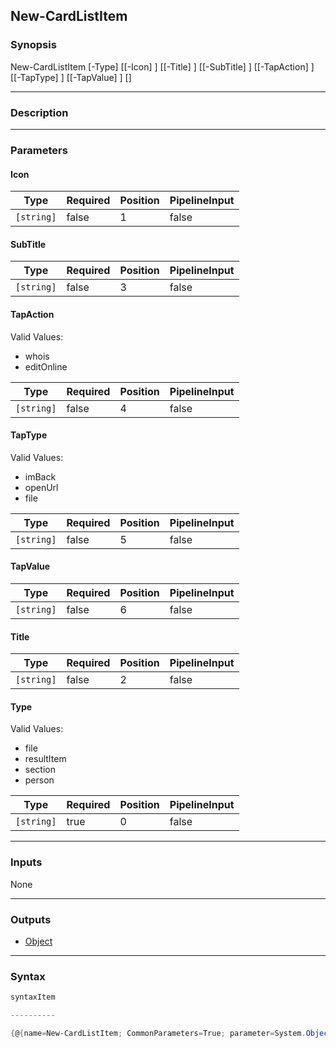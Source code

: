 New-CardListItem
----------------




### Synopsis

New-CardListItem [-Type] <string> [[-Icon] <string>] [[-Title] <string>] [[-SubTitle] <string>] [[-TapAction] <string>] [[-TapType] <string>] [[-TapValue] <string>] [<CommonParameters>]




---


### Description


---


### Parameters
#### **Icon**




|Type      |Required|Position|PipelineInput|
|----------|--------|--------|-------------|
|`[string]`|false   |1       |false        |



#### **SubTitle**




|Type      |Required|Position|PipelineInput|
|----------|--------|--------|-------------|
|`[string]`|false   |3       |false        |



#### **TapAction**

Valid Values:

* whois
* editOnline






|Type      |Required|Position|PipelineInput|
|----------|--------|--------|-------------|
|`[string]`|false   |4       |false        |



#### **TapType**

Valid Values:

* imBack
* openUrl
* file






|Type      |Required|Position|PipelineInput|
|----------|--------|--------|-------------|
|`[string]`|false   |5       |false        |



#### **TapValue**




|Type      |Required|Position|PipelineInput|
|----------|--------|--------|-------------|
|`[string]`|false   |6       |false        |



#### **Title**




|Type      |Required|Position|PipelineInput|
|----------|--------|--------|-------------|
|`[string]`|false   |2       |false        |



#### **Type**

Valid Values:

* file
* resultItem
* section
* person






|Type      |Required|Position|PipelineInput|
|----------|--------|--------|-------------|
|`[string]`|true    |0       |false        |





---


### Inputs
None




---


### Outputs
* [Object](https://learn.microsoft.com/en-us/dotnet/api/System.Object)






---


### Syntax
```PowerShell
syntaxItem
```
```PowerShell
----------
```
```PowerShell
{@{name=New-CardListItem; CommonParameters=True; parameter=System.Object[]}}
```
